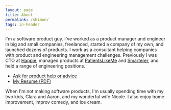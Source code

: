 ```yaml
---
layout: page
title: About
permalink: /shimon/
tags: in-header
---
```


I'm a software product guy. I've worked as a product manager and engineer in
big and small companies, freelanced, started a company of my own, and
launched dozens of products. I work as a consultant helping
companies with product and engineering management challenges. Previously I
was CTO at [Happie](http://gethappie.me), managed products at
[PatientsLikeMe](http://patientslikeme.com) and
[Smarterer](http://smarterer.com), and held a range of engineering
positions.

* [Ask for product help or advice](mailto:shimon@rura.org?subject=help%20with%20my%20product)
* [My Resume (PDF)](/shimon/about/resume.pdf)

When I'm not making software products, I'm usually spending time with my two
kids, Clara and Aaron, and my wonderful wife Nicole. I also enjoy home
improvement, improv comedy, and ice cream.
